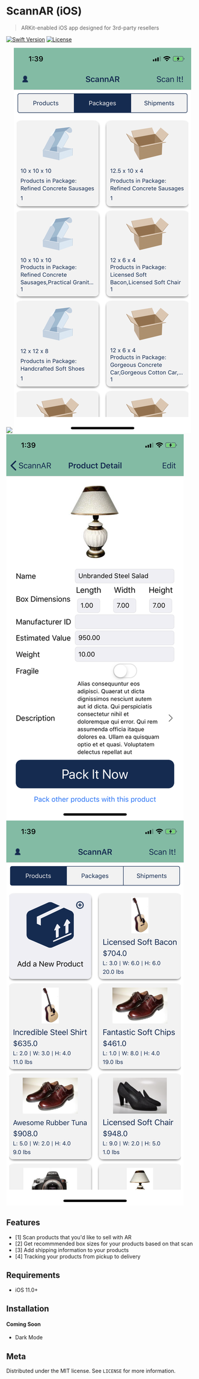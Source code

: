 # ScannAR (iOS) 
> ARKit-enabled iOS app designed for 3rd-party resellers

[![Swift Version][swift-image]][swift-url]
[![License][license-image]][license-url]

![](ScannAR/READMEPhotos/IMG_01.png)
![](ScannAR/READMEPhotos/IMG_02.png)
![](ScannAR/READMEPhotos/IMG_03.png)
![](ScannAR/READMEPhotos/IMG_04.png)

## Features

- [1] Scan products that you'd like to sell with AR
- [2] Get recommmended box sizes for your products based on that scan
- [3] Add shipping information to your products
- [4] Tracking your products from pickup to delivery

## Requirements

- iOS 11.0+

## Installation

#### Coming Soon

- Dark Mode

## Meta

Distributed under the MIT license. See ``LICENSE`` for more information.

[swift-image]:https://img.shields.io/badge/swift-5.0-orange.svg
[swift-url]: https://swift.org/
[license-image]: https://img.shields.io/badge/License-MIT-blue.svg
[license-url]: LICENSE
